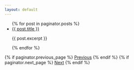 ```yaml
---
layout: default
---
```


<ul>
  {% for post in paginator.posts %}
    <li>
      <a href="{{ post.url }}">{{ post.title }}</a>
      <p>{{ post.excerpt }}</p>
    </li>
  {% endfor %}
</ul>

<!-- Pagination Links -->
<div class="pagination">
  {% if paginator.previous_page %}
    <a href="{{ paginator.previous_page_path }}" class="previous">Previous</a>
  {% endif %}
  {% if paginator.next_page %}
    <a href="{{ paginator.next_page_path }}" class="next">Next</a>
  {% endif %}
</div>

